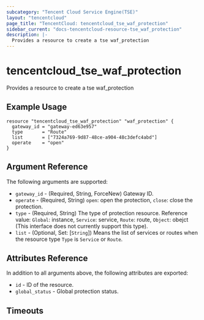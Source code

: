 ```yaml
---
subcategory: "Tencent Cloud Service Engine(TSE)"
layout: "tencentcloud"
page_title: "TencentCloud: tencentcloud_tse_waf_protection"
sidebar_current: "docs-tencentcloud-resource-tse_waf_protection"
description: |-
  Provides a resource to create a tse waf_protection
---
```


# tencentcloud_tse_waf_protection

Provides a resource to create a tse waf_protection

## Example Usage

```hcl
resource "tencentcloud_tse_waf_protection" "waf_protection" {
  gateway_id = "gateway-ed63e957"
  type       = "Route"
  list       = ["7324a769-9d87-48ce-a904-48c3defc4abd"]
  operate    = "open"
}
```

## Argument Reference

The following arguments are supported:

* `gateway_id` - (Required, String, ForceNew) Gateway ID.
* `operate` - (Required, String) `open`: open the protection, `close`: close the protection.
* `type` - (Required, String) The type of protection resource. Reference value: `Global`: instance, `Service`: service, `Route`: route, `Object`: obejct (This interface does not currently support this type).
* `list` - (Optional, Set: [`String`]) Means the list of services or routes when the resource type `Type` is `Service` or `Route`.

## Attributes Reference

In addition to all arguments above, the following attributes are exported:

* `id` - ID of the resource.
* `global_status` - Global protection status.


## Timeouts

<no value>


